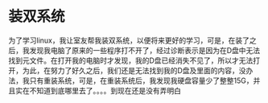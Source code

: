 # 装双系统

为了学习linux，我让室友帮我装双系统，以便将来更好的学习，可是，在装了之后，我发现我电脑了原来的一些程序打不开了，经过诊断表示是因为在D盘中无法找到元文件。在打开我的电脑时才发现，我的D盘已经消失不见了，所以才无法打开，为此，在努力了好久之后，我们还是无法找到我的D盘及里面的内容，没办法，我只有重装系统，可是，在重装系统后，我发现我硬盘容量少了整整15G，并且实在不知道到底哪里去了。。。。到现在还是没有弄明白